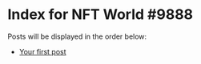 # Index for NFT World #9888
Posts will be displayed in the order below:

- [Your first post](./001-first.md)

